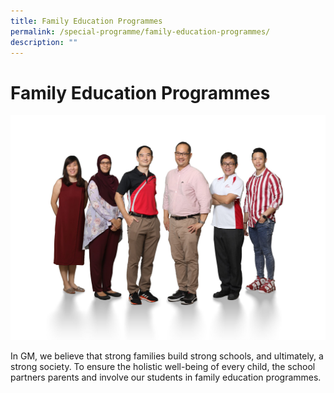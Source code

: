 ```yaml
---
title: Family Education Programmes
permalink: /special-programme/family-education-programmes/
description: ""
---
```

# **Family Education Programmes**

![](/images/Character-Citizenship-Education-2048x1463.jpg)

In GM, we believe that strong families build strong schools, and ultimately, a strong society. To ensure the holistic well-being of every child, the school partners parents and involve our students in family education programmes.
